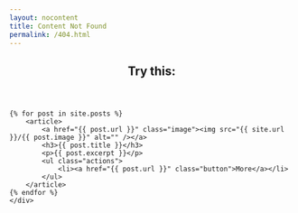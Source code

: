 ```yaml
---
layout: nocontent
title: Content Not Found
permalink: /404.html
---
```


<!--Section -->
<section>
	<header class="major">
		<h2>Try this: </h2>
	</header>
	<div class="posts">

  	{% for post in site.posts %}
  		<article>
			<a href="{{ post.url }}" class="image"><img src="{{ site.url }}/{{ post.image }}" alt="" /></a>
			<h3>{{ post.title }}</h3>
			<p>{{ post.excerpt }}</p>
			<ul class="actions">
				<li><a href="{{ post.url }}" class="button">More</a></li>
			</ul>
		</article>
  	{% endfor %}
	</div>
</section>
